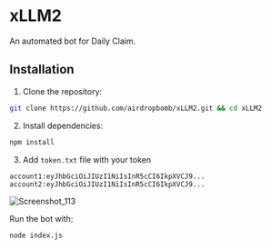 # xLLM2

An automated bot for Daily Claim.

## Installation

1. Clone the repository:
```bash
git clone https://github.com/airdropbomb/xLLM2.git && cd xLLM2
```

2. Install dependencies:
```bash
npm install
```

3. Add `token.txt` file with your token
```
account1:eyJhbGciOiJIUzI1NiIsInR5cCI6IkpXVCJ9...
account2:eyJhbGciOiJIUzI1NiIsInR5cCI6IkpXVCJ9...
```
![Screenshot_113](https://github.com/user-attachments/assets/a14c1fd0-6079-454c-a5c7-069a98598a3b)


Run the bot with:

```bash
node index.js
```
